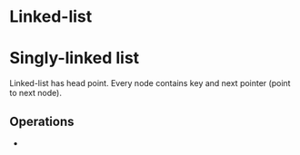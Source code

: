 Linked-list
===

# Singly-linked list
Linked-list has head point. Every node contains key and next pointer (point to next node).

## Operations
-